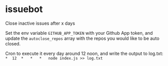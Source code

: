 issuebot
========

Close inactive issues after x days

Set the env variable `GITHUB_APP_TOKEN` with your Github App token, and update
the `autoclose_repos` array with the repos you would like to be auto closed.


Cron to execute it every day around 12 noon, and write the output to log.txt:
`*	12	*	*	*	node index.js >> log.txt`
